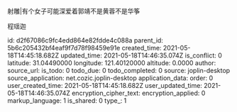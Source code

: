 射雕|有个女子可能深爱着郭靖不是黄蓉不是华筝

程瑶迦

id: d2f67086c9fc4edd864e82fdde4c088a
parent_id: 5b6c205432bf4eaf9f7d78f98459e91e
created_time: 2021-05-18T14:45:18.682Z
updated_time: 2021-05-18T14:46:35.074Z
is_conflict: 0
latitude: 31.04490000
longitude: 121.40120000
altitude: 0.0000
author: 
source_url: 
is_todo: 0
todo_due: 0
todo_completed: 0
source: joplin-desktop
source_application: net.cozic.joplin-desktop
application_data: 
order: 0
user_created_time: 2021-05-18T14:45:18.682Z
user_updated_time: 2021-05-18T14:46:35.074Z
encryption_cipher_text: 
encryption_applied: 0
markup_language: 1
is_shared: 0
type_: 1